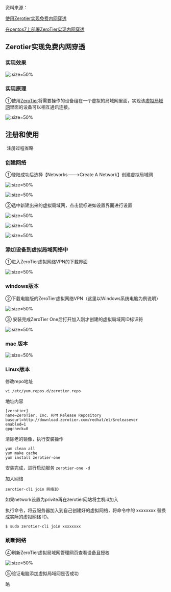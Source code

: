 资料来源：

[使用Zerotier实现免费内网穿透](https://coffeemilk.blog.csdn.net/article/details/119360712?spm=1001.2101.3001.6650.4&utm_medium=distribute.pc_relevant.none-task-blog-2%7Edefault%7ECTRLIST%7ERate-4-119360712-blog-123423221.pc_relevant_paycolumn_v3&depth_1-utm_source=distribute.pc_relevant.none-task-blog-2%7Edefault%7ECTRLIST%7ERate-4-119360712-blog-123423221.pc_relevant_paycolumn_v3&utm_relevant_index=6)

[在centos7上部署ZeroTier实现内网穿透](https://blog.csdn.net/qq_33887096/article/details/114532957?spm=1001.2101.3001.6650.3&utm_medium=distribute.pc_relevant.none-task-blog-2%7Edefault%7ECTRLIST%7ERate-3-114532957-blog-121034648.pc_relevant_paycolumn_v3&depth_1-utm_source=distribute.pc_relevant.none-task-blog-2%7Edefault%7ECTRLIST%7ERate-3-114532957-blog-121034648.pc_relevant_paycolumn_v3&utm_relevant_index=6)



## Zerotier实现免费内网穿透

### 实现效果

![](large/e6c9d24ely1h3ek9kmx4yj210r0ozwgb.jpg ':size=50%')

### 实现原理

①使用[ZeroTier](https://www.zerotier.com/download/)将需要操作的设备组在一个虚拟的局域网里面，实现该[虚拟局域网](https://so.csdn.net/so/search?q=%E8%99%9A%E6%8B%9F%E5%B1%80%E5%9F%9F%E7%BD%91&spm=1001.2101.3001.7020)里面的设备可以相互通讯连接。

![](large/e6c9d24ely1h3ekagwuyrj21ec0qudie.jpg ':size=50%')



## 注册和使用

​	注册过程省略

### 创建网络

①登陆成功后选择【Networks--->Create A Network】创建虚拟局域网

![](large/e6c9d24ely1h3ekbsh6f3j21qk0cv3zx.jpg ':size=50%')

![](large/e6c9d24ely1h3ekby2f2sj21yu0kbq5m.jpg ':size=50%')


 ②选中新建出来的虚拟局域网，点击鼠标进如设置界面进行设置

![](large/e6c9d24ely1h3ekcl3av7j21y30qgdkc.jpg ':size=50%')


![](large/e6c9d24ely1h3ekcuhdclj21i50u00wh.jpg ':size=50%')



![](large/e6c9d24ely1h3ekcyua4lj20zl0nfq5c.jpg ':size=50%')

### 添加设备到虚拟局域网络中

①进入ZeroTier虚拟网络VPN的下载界面 

![](large/e6c9d24ely1h3ekdwpohsj21q90dr761.jpg ':size=50%')

### windows版本

 ②下载电脑版的ZeroTier虚拟网络VPN（这里以Windows系统电脑为例说明）

![](large/e6c9d24ely1h3ekeb18hkj219t0u0n1a.jpg ':size=50%')



③ 安装完成ZeroTier One后打开加入刚才创建的虚拟局域网ID标识符

![](large/e6c9d24ely1h3ekepoockj20s20h7tae.jpg ':size=50%')

### mac 版本

![](large/e6c9d24ely1h3ekhic4afj20jq0bst9p.jpg ':size=50%')

### Linux版本

修改repo地址

`vi /etc/yum.repos.d/zerotier.repo`

地址内容

~~~~properties
[zerotier]
name=ZeroTier, Inc. RPM Release Repository
baseurl=http://download.zerotier.com/redhat/el/$releasever
enabled=1
gpgcheck=0
~~~~

清除老的镜像，执行安装操作

~~~~shell
yum clean all
yum make cache
yum install zerotier-one
~~~~

安装完成，进行启动服务
`zerotier-one -d`

加入网络

`zerotier-cli join 网络ID`

如果network设置为privite再在zerotier网站将主机id加入

执行命令，将云服务器加入到自己创建好的虚拟网络，将命令中的 xxxxxxxx 替换成实际的虚拟网络 ID。

    $ sudo zerotier-cli join xxxxxxxx


### 刷新网络

 ④刷新ZeroTier虚拟局域网管理网页查看设备且授权

![](large/e6c9d24ely1h3ekftlb5ij21880u00wl.jpg ':size=50%')

 ⑤验证电脑添加虚拟局域网是否成功

略



